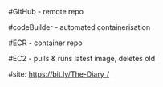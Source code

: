 #GitHub - remote repo

#codeBuilder - automated containerisation

#ECR - container repo

#EC2 - pulls & runs latest image, deletes old 

#site: https://bit.ly/The-Diary_/
